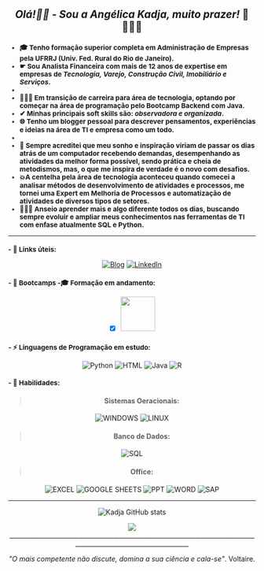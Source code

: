 <div align="center">
  
## _Olá!👋🏽 - Sou a Angélica Kadja, muito prazer!_  🤝 🙋🏽‍♀️

<sub>
  
<h3 align="left">
  
- 🎓 Tenho formação superior completa em Administração de Empresas pela UFRRJ (Univ. Fed. Rural do Rio de Janeiro).
- ☛ Sou Analista Financeira com mais de 12 anos de expertise em empresas de _Tecnologia, Varejo, Construção Civil, Imobiliário e Serviços_.
- 
- 👩🏽‍💻 Em transição de carreira para área de tecnologia, optando por começar na área de programação pelo Bootcamp Backend com Java.
- ✔ Minhas principais soft skills são: _observadora e organizada_.
- 🌐 Tenho um blogger pessoal para descrever pensamentos, experiências e ideias na área de TI e empresa como um todo.
- 
- 🧠 Sempre acreditei que meu sonho e inspiração viriam de passar os dias atrás de um computador recebendo demandas, desempenhando as atividades da melhor forma possível, sendo prática e cheia de metodismos, mas, o que me inspira de verdade é o novo com desafios.
- 💥A centelha pela área de tecnologia aconteceu quando comecei a analisar métodos de desenvolvimento de atividades e processos, me tornei uma Expert em Melhoria de Processos e automatização de atividades de diversos tipos de setores.
- 👩🏽‍🏫 Anseio aprender mais e algo diferente todos os dias, buscando sempre evoluir e ampliar meus conhecimentos nas ferramentas de TI com enfase atualmente SQL e Python. </h3>
</sub>

__________________________________________________________________________________________________________________

<sub>
<h3 align="left"> - 🔗 Links úteis: </h3>
</sub>

[![Blog](https://img.shields.io/badge/Blogger-FF5722?style=for-the-badge&logo=blogger&logoColor=white)](https://sintesenuaecrua.blogspot.com/)
[![LinkedIn](https://img.shields.io/badge/LinkedIn-0077B5?style=for-the-badge&logo=linkedin&logoColor=white)](http://www.linkedin.com/in/adm-angelicakadja)

<sub>
<h3 align="left"> - 🚀 Bootcamps -🎓 Formação em andamento: </h3>
</sub>

- [x] [<img src="https://hermes.dio.me/tracks/a039b34c-7aa8-4a3d-b765-07c8c837f67a.png" width="70"></a>]([https://web.dio.me/track/decola-tech-avanade-net-developer?tab=path](https://app.santanderopenacademy.com/pt-BR/program/santander-coders-2024))

<sub>
<h3 align="left"> - ⚡ Linguagens de Programação em estudo: </h3>
</sub>

![Python](https://img.shields.io/badge/-Python-000?style=for-the-badge&logo=Python&logoColor=white) 
![HTML](https://img.shields.io/badge/HTML-E34F26?style=for-the-badge&logo=html5&logoColor=white) 
![Java](https://img.shields.io/badge/Java-ED8B00?style=for-the-badge&logo=Java&logoColor=white)  ![R](https://img.shields.io/badge/R-276DC3?style=for-the-badge&logo=r&logoColor=white)

<sub>
<h3 align="left"> - 🚀 Habilidades: </h3>
</sub>

> #### Sistemas Oeracionais:
![WINDOWS](https://img.shields.io/badge/Windows-0078D6?style=for-the-badge&logo=windows&logoColor=white)
![LINUX](https://img.shields.io/badge/Linux-FCC624?style=for-the-badge&logo=linux&logoColor=black)

> #### Banco de Dados:
![SQL](https://img.shields.io/badge/-SQL-000?style=for-the-badge&logo=MySQL&logoColor=white) 

> #### Office:
![EXCEL](https://img.shields.io/badge/Microsoft_Excel-217346?style=for-the-badge&logo=microsoft-excel&logoColor=white)
![GOOGLE SHEETS](https://img.shields.io/badge/Google%20Sheets-34A853?style=for-the-badge&logo=google-sheets&logoColor=white)
![PPT](https://img.shields.io/badge/Microsoft_PowerPoint-B7472A?style=for-the-badge&logo=microsoft-powerpoint&logoColor=white)
![WORD](https://img.shields.io/badge/Microsoft_Word-2B579A?style=for-the-badge&logo=microsoft-word&logoColor=white)
![SAP](https://img.shields.io/badge/SAP-0FAAFF?style=for-the-badge&logo=sap&logoColor=white)

__________________________________________________________________________________________________________________

![Kadja GitHub stats](https://github-readme-stats.vercel.app/api?username=angelicakadja\&rank_icon=github&show_icons=true&theme=radical&border_color=2e4058)

<img src="https://capsule-render.vercel.app/api?type=waving&color=gradient&height=130&width=200%&section=footer"/>
__________________________________________________________________________________________________________________

_"O mais competente não discute, domina a sua ciência e cala-se"_. Voltaire.
